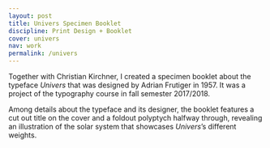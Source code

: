```yaml
---
layout: post
title: Univers Specimen Booklet
discipline: Print Design + Booklet
cover: univers
nav: work
permalink: /univers
---
```


Together with Christian Kirchner, I created a specimen booklet about the typeface _Univers_ that was designed by Adrian Frutiger in 1957. It was a project of the typography course in fall semester 2017/2018.

Among details about the typeface and its designer, the booklet features a cut out title on the cover and a foldout polyptych halfway through, revealing an illustration of the solar system that showcases _Univers_’s different weights.